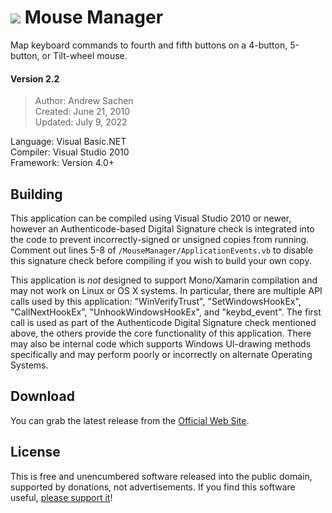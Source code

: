 # ![](https://realityripple.com/Software/Applications/Mouse-Manager/favicon-32x32.png) Mouse Manager
Map keyboard commands to fourth and fifth buttons on a 4-button, 5-button, or Tilt-wheel mouse.

#### Version 2.2
> Author: Andrew Sachen  
> Created: June 21, 2010  
> Updated: July 9, 2022  

Language: Visual Basic.NET  
Compiler: Visual Studio 2010  
Framework: Version 4.0+

## Building
This application can be compiled using Visual Studio 2010 or newer, however an Authenticode-based Digital Signature check is integrated into the code to prevent incorrectly-signed or unsigned copies from running. Comment out lines 5-8 of `/MouseManager/ApplicationEvents.vb` to disable this signature check before compiling if you wish to build your own copy.

This application is *not* designed to support Mono/Xamarin compilation and may not work on Linux or OS X systems. In particular, there are multiple API calls used by this application: "WinVerifyTrust", "SetWindowsHookEx", "CallNextHookEx", "UnhookWindowsHookEx", and "keybd_event". The first call is used as part of the Authenticode Digital Signature check mentioned above, the others provide the core functionality of this application. There may also be internal code which supports Windows UI-drawing methods specifically and may perform poorly or incorrectly on alternate Operating Systems.

## Download
You can grab the latest release from the [Official Web Site](https://realityripple.com/Software/Applications/Mouse-Manager/).

## License
This is free and unencumbered software released into the public domain, supported by donations, not advertisements. If you find this software useful, [please support it](https://realityripple.com/donate.php?itm=Mouse+Manager)!
